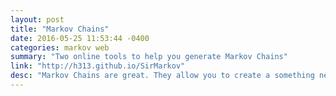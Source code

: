 ```yaml
---
layout: post
title: "Markov Chains"
date: 2016-05-25 11:53:44 -0400
categories: markov web
summary: "Two online tools to help you generate Markov Chains"
link: "http://h313.github.io/SirMarkov"
desc: "Markov Chains are great. They allow you to create a something new that sorta makes sense from some original source material. So, I went ahead and made my own two Markov Chains! Of course, the source code for these projects is available on GitHub."
---
```

